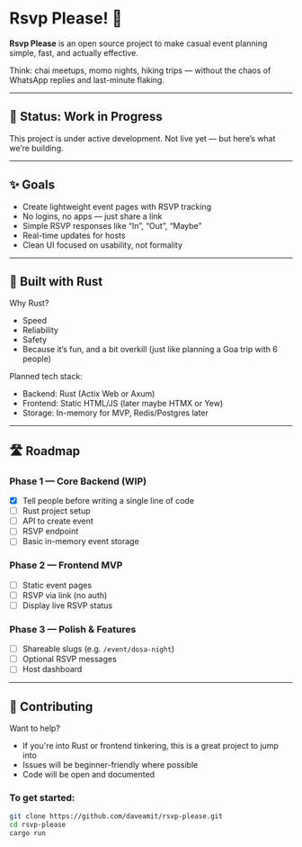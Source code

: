 # Rsvp Please! 📨

**Rsvp Please** is an open source project to make casual event planning simple, fast, and actually effective.

Think: chai meetups, momo nights, hiking trips — without the chaos of WhatsApp replies and last-minute flaking.

---

## 🚧 Status: Work in Progress

This project is under active development. Not live yet — but here’s what we’re building.

---

## ✨ Goals

- Create lightweight event pages with RSVP tracking
- No logins, no apps — just share a link
- Simple RSVP responses like “In”, “Out”, “Maybe”
- Real-time updates for hosts
- Clean UI focused on usability, not formality

---

## 🦀 Built with Rust

Why Rust?

- Speed
- Reliability
- Safety
- Because it’s fun, and a bit overkill (just like planning a Goa trip with 6 people)

Planned tech stack:
- Backend: Rust (Actix Web or Axum)
- Frontend: Static HTML/JS (later maybe HTMX or Yew)
- Storage: In-memory for MVP, Redis/Postgres later

---

## 🛣️ Roadmap

### Phase 1 — Core Backend (WIP)
- [x] Tell people before writing a single line of code
- [ ] Rust project setup
- [ ] API to create event
- [ ] RSVP endpoint
- [ ] Basic in-memory event storage

### Phase 2 — Frontend MVP
- [ ] Static event pages
- [ ] RSVP via link (no auth)
- [ ] Display live RSVP status

### Phase 3 — Polish & Features
- [ ] Shareable slugs (e.g. `/event/dosa-night`)
- [ ] Optional RSVP messages
- [ ] Host dashboard

---

## 🤝 Contributing

Want to help?

- If you're into Rust or frontend tinkering, this is a great project to jump into
- Issues will be beginner-friendly where possible
- Code will be open and documented

### To get started:

```bash
git clone https://github.com/daveamit/rsvp-please.git
cd rsvp-please
cargo run

